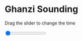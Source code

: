 <h1>Ghanzi Sounding</h1>
<p>Drag the slider to change the time</p>

<div class="slidecontainer">
<input oninput='setImage(this)' class="slider" type="range" min="0" max="7" value="0" step="1" />
<img id='img'/>
</div>

<script>
var img = document.getElementById('img');
var img_array = ['/assets/images/skwt/skd_ghanzi_wrfout_d01_2020-06-16_12:00:00.png',
'/assets/images/skwt/skd_ghanzi_wrfout_d01_2020-06-16_18:00:00.png',
'/assets/images/skwt/skd_ghanzi_wrfout_d01_2020-06-17_00:00:00.png',
'/assets/images/skwt/skd_ghanzi_wrfout_d01_2020-06-17_06:00:00.png',
'/assets/images/skwt/skd_ghanzi_wrfout_d01_2020-06-17_12:00:00.png',
'/assets/images/skwt/skd_ghanzi_wrfout_d01_2020-06-17_18:00:00.png',
'/assets/images/skwt/skd_ghanzi_wrfout_d01_2020-06-18_00:00:00.png',];
function setImage(obj)
{
        var value = obj.value;
        img.src = img_array[value];

}
</script>
